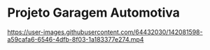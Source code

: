 # Projeto Garagem Automotiva

https://user-images.githubusercontent.com/64432030/142081598-a59cafa6-6546-4dfb-8f03-1a183377e274.mp4

